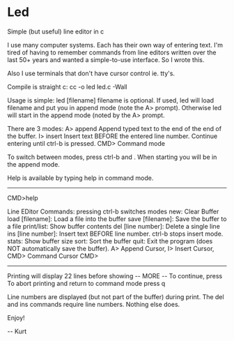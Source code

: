 # Led
Simple (but useful) line editor in c

I use many computer systems. Each has their own way of entering text. I'm tired 
of having to remember commands from line editors written over the last 
50+ years and wanted a simple-to-use interface. So I wrote this.

Also I use terminals that don't have cursor control ie. tty's. 

Compile is straight c:
  cc -o led led.c -Wall
  
Usage is simple:
led [filename]   filename is optional. If used, led will load 
filename and put you in append mode (note the A> prompt). 
Otherwise led will start in the append mode (noted by the A> prompt.

There are 3 modes: 
  A> append     Append typed text to the end of the end of the buffer.
  I> insert     Insert text BEFORE the entered line number. Continue entering
                until ctrl-b <enter> is pressed.
  CMD>          Command mode
  
  To switch between modes, press ctrl-b and <enter>.
  When starting you will be in the append mode.
  
Help is available by typing help<enter> in command mode.

----------------------------
CMD>help

Line EDitor Commands: 
pressing ctrl-b  switches modes
new:                Clear Buffer
load [filename]:    Load a file into the buffer
save [filename]:    Save the buffer to a file
print/list:         Show buffer contents
del [line number]:  Delete a single line
ins [line number]:  Insert text BEFORE line number. ctrl-b<enter> stops insert mode.
stats:              Show buffer size
sort:               Sort the buffer
quit:               Exit the program (does NOT automatically save the buffer).
A> Append Cursor, I> Insert Cursor, CMD> Command Cursor
CMD>

--------------------------

Printing will display 22 lines before showing -- MORE  --
To continue, press <enter>
To abort printing and return to command mode press q<enter>

Line numbers are displayed (but not part of the buffer) during print.
The del and ins commands require line numbers. Nothing else does.

Enjoy!

 -- Kurt
 
